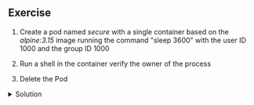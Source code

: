 ## Exercise

1. Create a pod named *secure* with a single container based on the *alpine:3.15* image running the command "sleep 3600" with the user ID 1000 and the group ID 1000

2. Run a shell in the container verify the owner of the process

3. Delete the Pod

<details>
  <summary markdown="span">Solution</summary>

1. Create a pod called secure with the alpine image. The container should run the command "sleep 3600" with the user ID 1000 and the group ID 1000

```
apiVersion: v1
kind: Pod
metadata:
  name: secure
spec:
  containers:
  - image: alpine:3.15
    name: pod
    command:
    - "sleep"
    - "3600"
    securityContext:
      runAsUser: 1000
      runAsGroup: 1000
```

2. Run a shell in the container verify the process' owner

```
k exec secure -- ps aux | grep sleep
1 1000      0:00 sleep 3600
```

3. Delete the Pod

```
k delete po secure
```
</details>

